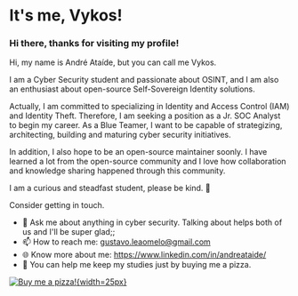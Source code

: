 # It's me, Vykos!

### Hi there, thanks for visiting my profile!

Hi, my name is André Ataíde, but you can call me Vykos. 

I am a Cyber Security student and passionate about OSINT, and I am also an enthusiast about open-source Self-Sovereign Identity solutions.

Actually, I am committed to specializing in Identity and Access Control (IAM) and Identity Theft. Therefore, I am seeking a position as a Jr. SOC Analyst to begin my career. As a Blue Teamer, I want to be capable of strategizing, architecting, building and maturing cyber security initiatives. 

In addition, I also hope to be an open-source maintainer soonly. I have learned a lot from the open-source community and I love how collaboration and knowledge sharing happened through this community.

I am a curious and steadfast student, please be kind. 🙂

Consider getting in touch.

  * 💬 Ask me about anything in cyber security. Talking about helps both of us and I'll be super glad;;
  * 📫 How to reach me: gustavo.leaomelo@gmail.com
  * 🌐 Know more about me: https://www.linkedin.com/in/andreataide/ 
  * 🍕 You can help me keep my studies just by buying me a pizza.

[![Buy me a pizza!](https://pbs.twimg.com/media/FzAgVPpWcC8YDXI?format=png&name=small){width=25px}](https://www.buymeacoffee.com/Vykos)
